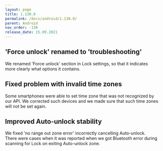 ```yaml
---
layout: page
title: 1.130.0
permalink: /docs/android/1.130.0/
parent: Android
nav_order: -130
release_date: 15.09.2021
---
```


## 'Force unlock' renamed to 'troubleshooting'
We renamed 'Force unlock' section in Lock settings, so that it indicates more clearly what options it contains.

## Fixed problem with invalid time zones
Some smartphones were able to set time zone that was not recognized by our API. We corrected such devices and we made sure that such time zones will not be set again.

## Improved Auto-unlock stability
We fixed 'no range out zone error' incorrectly cancelling Auto-unlock. There were cases when it was reported when we got Bluetooth error during scanning for Lock on exiting Auto-unlock zone.
